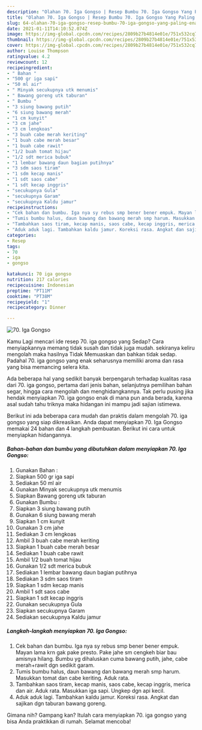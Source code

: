 ```yaml
---
description: "Olahan 70. Iga Gongso | Resep Bumbu 70. Iga Gongso Yang Paling Enak"
title: "Olahan 70. Iga Gongso | Resep Bumbu 70. Iga Gongso Yang Paling Enak"
slug: 64-olahan-70-iga-gongso-resep-bumbu-70-iga-gongso-yang-paling-enak
date: 2021-01-11T14:10:52.074Z
image: https://img-global.cpcdn.com/recipes/2809b27b4814e01e/751x532cq70/70-iga-gongso-foto-resep-utama.jpg
thumbnail: https://img-global.cpcdn.com/recipes/2809b27b4814e01e/751x532cq70/70-iga-gongso-foto-resep-utama.jpg
cover: https://img-global.cpcdn.com/recipes/2809b27b4814e01e/751x532cq70/70-iga-gongso-foto-resep-utama.jpg
author: Louise Thompson
ratingvalue: 4.2
reviewcount: 12
recipeingredient:
- " Bahan "
- "500 gr iga sapi"
- "50 ml air"
- " Minyak secukupnya utk menumis"
- " Bawang goreng utk taburan"
- " Bumbu "
- "3 siung bawang putih"
- "6 siung bawang merah"
- "1 cm kunyit"
- "3 cm jahe"
- "3 cm lengkoas"
- "3 buah cabe merah keriting"
- "1 buah cabe merah besar"
- "1 buah cabe rawit"
- "1/2 buah tomat hijau"
- "1/2 sdt merica bubuk"
- "1 lembar bawang daun bagian putihnya"
- "3 sdm saos tiram"
- "1 sdm kecap manis"
- "1 sdt saos cabe"
- "1 sdt kecap inggris"
- "secukupnya Gula"
- "secukupnya Garam"
- "secukupnya Kaldu jamur"
recipeinstructions:
- "Cek bahan dan bumbu. Iga nya sy rebus smp bener bener empuk. Mayan lama krn gak pake presto. Pake jahe sm cengkeh biar bau amisnya hilang. Bumbu yg dihaluskan cuma bawang putih, jahe, cabe merah+rawit dgn sedikit garam."
- "Tumis bumbu halus, daun bawang dan bawang merah smp harum. Masukkan tomat dan cabe keriting. Aduk rata."
- "Tambahkan saos tiram, kecap manis, saos cabe, kecap inggris, merica dan air. Aduk rata. Masukkan iga sapi. Ungkep dgn api kecil."
- "Aduk aduk lagi. Tambahkan kaldu jamur. Koreksi rasa. Angkat dan sajikan dgn taburan bawang goreng."
categories:
- Resep
tags:
- 70
- iga
- gongso

katakunci: 70 iga gongso 
nutrition: 217 calories
recipecuisine: Indonesian
preptime: "PT11M"
cooktime: "PT38M"
recipeyield: "1"
recipecategory: Dinner

---
```



![70. Iga Gongso](https://img-global.cpcdn.com/recipes/2809b27b4814e01e/751x532cq70/70-iga-gongso-foto-resep-utama.jpg)

Kamu Lagi mencari ide resep 70. iga gongso yang Sedap? Cara menyiapkannya memang tidak susah dan tidak juga mudah. sekiranya keliru mengolah maka hasilnya Tidak Memuaskan dan bahkan tidak sedap. Padahal 70. iga gongso yang enak seharusnya memiliki aroma dan rasa yang bisa memancing selera kita.

Ada beberapa hal yang sedikit banyak berpengaruh terhadap kualitas rasa dari 70. iga gongso, pertama dari jenis bahan, selanjutnya pemilihan bahan segar, hingga cara mengolah dan menghidangkannya. Tak perlu pusing jika hendak menyiapkan 70. iga gongso enak di mana pun anda berada, karena asal sudah tahu triknya maka hidangan ini mampu jadi sajian istimewa.




Berikut ini ada beberapa cara mudah dan praktis dalam mengolah 70. iga gongso yang siap dikreasikan. Anda dapat menyiapkan 70. Iga Gongso memakai 24 bahan dan 4 langkah pembuatan. Berikut ini cara untuk menyiapkan hidangannya.

<!--inarticleads1-->

##### Bahan-bahan dan bumbu yang dibutuhkan dalam menyiapkan 70. Iga Gongso:

1. Gunakan  Bahan :
1. Siapkan 500 gr iga sapi
1. Sediakan 50 ml air
1. Gunakan  Minyak secukupnya utk menumis
1. Siapkan  Bawang goreng utk taburan
1. Gunakan  Bumbu :
1. Siapkan 3 siung bawang putih
1. Gunakan 6 siung bawang merah
1. Siapkan 1 cm kunyit
1. Gunakan 3 cm jahe
1. Sediakan 3 cm lengkoas
1. Ambil 3 buah cabe merah keriting
1. Siapkan 1 buah cabe merah besar
1. Sediakan 1 buah cabe rawit
1. Ambil 1/2 buah tomat hijau
1. Gunakan 1/2 sdt merica bubuk
1. Sediakan 1 lembar bawang daun bagian putihnya
1. Sediakan 3 sdm saos tiram
1. Siapkan 1 sdm kecap manis
1. Ambil 1 sdt saos cabe
1. Siapkan 1 sdt kecap inggris
1. Gunakan secukupnya Gula
1. Siapkan secukupnya Garam
1. Sediakan secukupnya Kaldu jamur




<!--inarticleads2-->

##### Langkah-langkah menyiapkan 70. Iga Gongso:

1. Cek bahan dan bumbu. Iga nya sy rebus smp bener bener empuk. Mayan lama krn gak pake presto. Pake jahe sm cengkeh biar bau amisnya hilang. Bumbu yg dihaluskan cuma bawang putih, jahe, cabe merah+rawit dgn sedikit garam.
1. Tumis bumbu halus, daun bawang dan bawang merah smp harum. Masukkan tomat dan cabe keriting. Aduk rata.
1. Tambahkan saos tiram, kecap manis, saos cabe, kecap inggris, merica dan air. Aduk rata. Masukkan iga sapi. Ungkep dgn api kecil.
1. Aduk aduk lagi. Tambahkan kaldu jamur. Koreksi rasa. Angkat dan sajikan dgn taburan bawang goreng.




Gimana nih? Gampang kan? Itulah cara menyiapkan 70. iga gongso yang bisa Anda praktikkan di rumah. Selamat mencoba!
